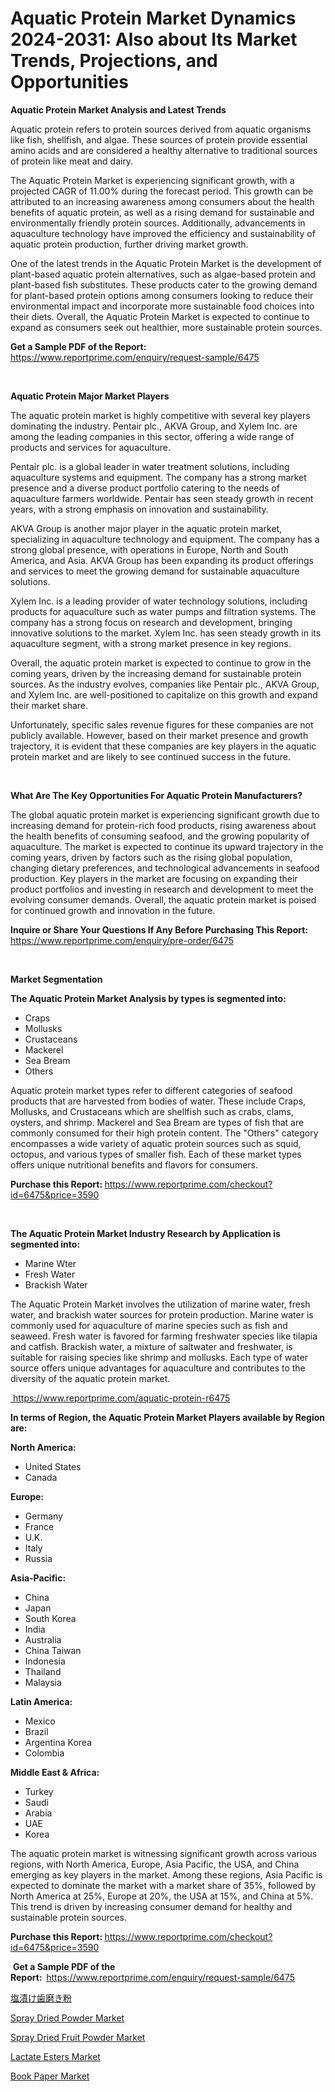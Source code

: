 <p><h1>Aquatic Protein Market Dynamics 2024-2031: Also about Its Market Trends, Projections, and Opportunities</h1></p><p><strong>Aquatic Protein Market Analysis and Latest Trends</strong></p>
<p><p>Aquatic protein refers to protein sources derived from aquatic organisms like fish, shellfish, and algae. These sources of protein provide essential amino acids and are considered a healthy alternative to traditional sources of protein like meat and dairy.</p><p>The Aquatic Protein Market is experiencing significant growth, with a projected CAGR of 11.00% during the forecast period. This growth can be attributed to an increasing awareness among consumers about the health benefits of aquatic protein, as well as a rising demand for sustainable and environmentally friendly protein sources. Additionally, advancements in aquaculture technology have improved the efficiency and sustainability of aquatic protein production, further driving market growth.</p><p>One of the latest trends in the Aquatic Protein Market is the development of plant-based aquatic protein alternatives, such as algae-based protein and plant-based fish substitutes. These products cater to the growing demand for plant-based protein options among consumers looking to reduce their environmental impact and incorporate more sustainable food choices into their diets. Overall, the Aquatic Protein Market is expected to continue to expand as consumers seek out healthier, more sustainable protein sources.</p></p>
<p><strong>Get a Sample PDF of the Report:&nbsp;</strong> <a href="https://www.reportprime.com/enquiry/request-sample/6475">https://www.reportprime.com/enquiry/request-sample/6475</a></p>
<p>&nbsp;</p>
<p><strong>Aquatic Protein Major Market Players</strong></p>
<p><p>The aquatic protein market is highly competitive with several key players dominating the industry. Pentair plc., AKVA Group, and Xylem Inc. are among the leading companies in this sector, offering a wide range of products and services for aquaculture.</p><p>Pentair plc. is a global leader in water treatment solutions, including aquaculture systems and equipment. The company has a strong market presence and a diverse product portfolio catering to the needs of aquaculture farmers worldwide. Pentair has seen steady growth in recent years, with a strong emphasis on innovation and sustainability.</p><p>AKVA Group is another major player in the aquatic protein market, specializing in aquaculture technology and equipment. The company has a strong global presence, with operations in Europe, North and South America, and Asia. AKVA Group has been expanding its product offerings and services to meet the growing demand for sustainable aquaculture solutions.</p><p>Xylem Inc. is a leading provider of water technology solutions, including products for aquaculture such as water pumps and filtration systems. The company has a strong focus on research and development, bringing innovative solutions to the market. Xylem Inc. has seen steady growth in its aquaculture segment, with a strong market presence in key regions.</p><p>Overall, the aquatic protein market is expected to continue to grow in the coming years, driven by the increasing demand for sustainable protein sources. As the industry evolves, companies like Pentair plc., AKVA Group, and Xylem Inc. are well-positioned to capitalize on this growth and expand their market share.</p><p>Unfortunately, specific sales revenue figures for these companies are not publicly available. However, based on their market presence and growth trajectory, it is evident that these companies are key players in the aquatic protein market and are likely to see continued success in the future.</p></p>
<p>&nbsp;</p>
<p><strong>What Are The Key Opportunities For Aquatic Protein Manufacturers?</strong></p>
<p><p>The global aquatic protein market is experiencing significant growth due to increasing demand for protein-rich food products, rising awareness about the health benefits of consuming seafood, and the growing popularity of aquaculture. The market is expected to continue its upward trajectory in the coming years, driven by factors such as the rising global population, changing dietary preferences, and technological advancements in seafood production. Key players in the market are focusing on expanding their product portfolios and investing in research and development to meet the evolving consumer demands. Overall, the aquatic protein market is poised for continued growth and innovation in the future.</p></p>
<p><strong>Inquire or Share Your Questions If Any Before Purchasing This Report:</strong> <a href="https://www.reportprime.com/enquiry/pre-order/6475">https://www.reportprime.com/enquiry/pre-order/6475</a></p>
<p>&nbsp;</p>
<p><strong>Market Segmentation</strong></p>
<p><strong>The Aquatic Protein Market Analysis by types is segmented into:</strong></p>
<p><ul><li>Craps</li><li>Mollusks</li><li>Crustaceans</li><li>Mackerel</li><li>Sea Bream</li><li>Others</li></ul></p>
<p><p>Aquatic protein market types refer to different categories of seafood products that are harvested from bodies of water. These include Craps, Mollusks, and Crustaceans which are shellfish such as crabs, clams, oysters, and shrimp. Mackerel and Sea Bream are types of fish that are commonly consumed for their high protein content. The "Others" category encompasses a wide variety of aquatic protein sources such as squid, octopus, and various types of smaller fish. Each of these market types offers unique nutritional benefits and flavors for consumers.</p></p>
<p><strong>Purchase this Report:&nbsp;</strong><a href="https://www.reportprime.com/checkout?id=6475&price=3590">https://www.reportprime.com/checkout?id=6475&price=3590</a></p>
<p>&nbsp;</p>
<p><strong>The Aquatic Protein Market Industry Research by Application is segmented into:</strong></p>
<p><ul><li>Marine Wter</li><li>Fresh Water</li><li>Brackish Water</li></ul></p>
<p><p>The Aquatic Protein Market involves the utilization of marine water, fresh water, and brackish water sources for protein production. Marine water is commonly used for aquaculture of marine species such as fish and seaweed. Fresh water is favored for farming freshwater species like tilapia and catfish. Brackish water, a mixture of saltwater and freshwater, is suitable for raising species like shrimp and mollusks. Each type of water source offers unique advantages for aquaculture and contributes to the diversity of the aquatic protein market.</p></p>
<p><a href="https://www.reportprime.com/aquatic-protein-r6475">&nbsp;https://www.reportprime.com/aquatic-protein-r6475</a></p>
<p><strong>In terms of Region, the Aquatic Protein Market Players available by Region are:</strong></p>
<p>
    <p> <strong> North America: </strong>
        <ul>
            <li>United States</li>
            <li>Canada</li>
        </ul>
        </p> 
    <p> <strong> Europe: </strong>
        <ul>
            <li>Germany</li>
            <li>France</li>
            <li>U.K.</li>
            <li>Italy</li>
            <li>Russia</li>
        </ul>
        </p> 
    <p> <strong> Asia-Pacific: </strong>
        <ul>
            <li>China</li>
            <li>Japan</li>
            <li>South Korea</li>
            <li>India</li>
            <li>Australia</li>
            <li>China Taiwan</li>
            <li>Indonesia</li>
            <li>Thailand</li>
            <li>Malaysia</li>
        </ul>
        </p> 
    <p> <strong> Latin America: </strong>
        <ul>
            <li>Mexico</li>
            <li>Brazil</li>
            <li>Argentina Korea</li>
            <li>Colombia</li>
        </ul>
        </p> 
    <p> <strong> Middle East & Africa: </strong>
        <ul>
            <li>Turkey</li>
            <li>Saudi</li>
            <li>Arabia</li>
            <li>UAE</li>
            <li>Korea</li>
        </ul>
    </p>
    </p>
<p><p>The aquatic protein market is witnessing significant growth across various regions, with North America, Europe, Asia Pacific, the USA, and China emerging as key players in the market. Among these regions, Asia Pacific is expected to dominate the market with a market share of 35%, followed by North America at 25%, Europe at 20%, the USA at 15%, and China at 5%. This trend is driven by increasing consumer demand for healthy and sustainable protein sources.</p></p>
<p><strong>Purchase this Report: </strong><a href="https://www.reportprime.com/checkout?id=6475&price=3590">https://www.reportprime.com/checkout?id=6475&price=3590</a></p>
<p>&nbsp;<strong>Get a Sample PDF of the Report:&nbsp;&nbsp;</strong><a href="https://www.reportprime.com/enquiry/request-sample/6475">https://www.reportprime.com/enquiry/request-sample/6475</a></p>
<p><strong></strong></p>
<p><p><a href="https://github.com/avwofrml53535/Market-Research-Report-List-1/blob/main/644065519242.md">塩漬け歯磨き粉</a></p><p><a href="https://github.com/mbisetmhermsr/Market-Research-Report-List-2/blob/main/spray-dried-powder-market.md">Spray Dried Powder Market</a></p><p><a href="https://github.com/zjyglelu/Market-Research-Report-List-2/blob/main/spray-dried-fruit-powder-market.md">Spray Dried Fruit Powder Market</a></p><p><a href="https://issuu.com/reportprime-2/docs/lactate-esters-market-size-2030.pptx">Lactate Esters Market</a></p><p><a href="https://issuu.com/reportprime-2/docs/book-paper-market-size-2030.pptx">Book Paper Market</a></p></p>